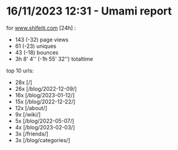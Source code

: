 # 16/11/2023 12:31 - Umami report
for www.shifeiti.com [24h] :

 - 143 (-32) page views
 - 61 (-23) uniques
 - 43 (-18) bounces
 - 3h 8' 4'' (-1h 55' 32'') totaltime


top 10 urls:
 - 28x [/]
 - 26x [/blog/2022-12-09/]
 - 16x [/blog/2023-01-12/]
 - 15x [/blog/2022-12-22/]
 - 12x [/about/]
 - 9x [/wiki/]
 - 5x [/blog/2022-05-07/]
 - 4x [/blog/2023-02-03/]
 - 3x [/friends/]
 - 3x [/blog/categories/]



